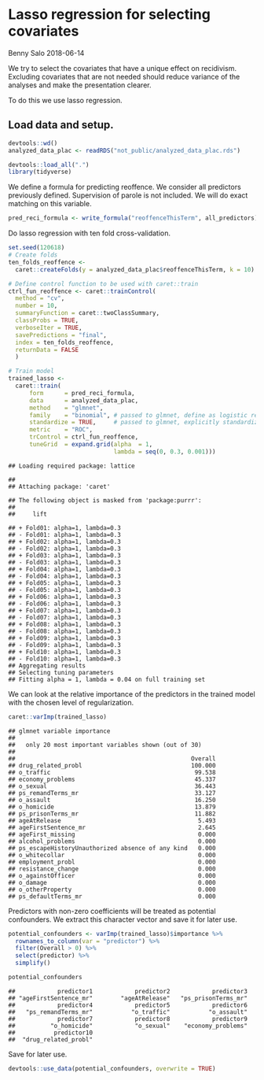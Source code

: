 Lasso regression for selecting covariates
================
Benny Salo
2018-06-14

We try to select the covariates that have a unique effect on recidivism. Excluding covariates that are not needed should reduce variance of the analyses and make the presentation clearer.

To do this we use lasso regression.

Load data and setup.
--------------------

``` r
devtools::wd()
analyzed_data_plac <- readRDS("not_public/analyzed_data_plac.rds")

devtools::load_all(".")
library(tidyverse)
```

We define a formula for predicting reoffence. We consider all predictors previously defined. Supervision of parole is not included. We will do exact matching on this variable.

``` r
pred_reci_formula <- write_formula("reoffenceThisTerm", all_predictors)
```

Do lasso regression with ten fold cross-validation.

``` r
set.seed(120618)
# Create folds
ten_folds_reoffence <- 
  caret::createFolds(y = analyzed_data_plac$reoffenceThisTerm, k = 10)

# Define control function to be used with caret::train
ctrl_fun_reoffence <- caret::trainControl(
  method = "cv",
  number = 10,
  summaryFunction = caret::twoClassSummary,
  classProbs = TRUE,
  verboseIter = TRUE,
  savePredictions = "final",
  index = ten_folds_reoffence,
  returnData = FALSE
  )

# Train model
trained_lasso <- 
  caret::train(
      form      = pred_reci_formula,
      data      = analyzed_data_plac,
      method    = "glmnet",
      family    = "binomial", # passed to glmnet, define as logistic regression
      standardize = TRUE,     # passed to glmnet, explicitly standardize  
      metric    = "ROC",
      trControl = ctrl_fun_reoffence,
      tuneGrid  = expand.grid(alpha  = 1,
                              lambda = seq(0, 0.3, 0.001)))
```

    ## Loading required package: lattice

    ## 
    ## Attaching package: 'caret'

    ## The following object is masked from 'package:purrr':
    ## 
    ##     lift

    ## + Fold01: alpha=1, lambda=0.3 
    ## - Fold01: alpha=1, lambda=0.3 
    ## + Fold02: alpha=1, lambda=0.3 
    ## - Fold02: alpha=1, lambda=0.3 
    ## + Fold03: alpha=1, lambda=0.3 
    ## - Fold03: alpha=1, lambda=0.3 
    ## + Fold04: alpha=1, lambda=0.3 
    ## - Fold04: alpha=1, lambda=0.3 
    ## + Fold05: alpha=1, lambda=0.3 
    ## - Fold05: alpha=1, lambda=0.3 
    ## + Fold06: alpha=1, lambda=0.3 
    ## - Fold06: alpha=1, lambda=0.3 
    ## + Fold07: alpha=1, lambda=0.3 
    ## - Fold07: alpha=1, lambda=0.3 
    ## + Fold08: alpha=1, lambda=0.3 
    ## - Fold08: alpha=1, lambda=0.3 
    ## + Fold09: alpha=1, lambda=0.3 
    ## - Fold09: alpha=1, lambda=0.3 
    ## + Fold10: alpha=1, lambda=0.3 
    ## - Fold10: alpha=1, lambda=0.3 
    ## Aggregating results
    ## Selecting tuning parameters
    ## Fitting alpha = 1, lambda = 0.04 on full training set

We can look at the relative importance of the predictors in the trained model with the chosen level of regularization.

``` r
caret::varImp(trained_lasso)
```

    ## glmnet variable importance
    ## 
    ##   only 20 most important variables shown (out of 30)
    ## 
    ##                                                  Overall
    ## drug_related_probl                               100.000
    ## o_traffic                                         99.538
    ## economy_problems                                  45.337
    ## o_sexual                                          36.443
    ## ps_remandTerms_mr                                 33.127
    ## o_assault                                         16.250
    ## o_homicide                                        13.879
    ## ps_prisonTerms_mr                                 11.882
    ## ageAtRelease                                       5.493
    ## ageFirstSentence_mr                                2.645
    ## ageFirst_missing                                   0.000
    ## alcohol_problems                                   0.000
    ## ps_escapeHistoryUnauthorized absence of any kind   0.000
    ## o_whitecollar                                      0.000
    ## employment_probl                                   0.000
    ## resistance_change                                  0.000
    ## o_againstOfficer                                   0.000
    ## o_damage                                           0.000
    ## o_otherProperty                                    0.000
    ## ps_defaultTerms_mr                                 0.000

Predictors with non-zero coefficients will be treated as potential confounders. We extract this character vector and save it for later use.

``` r
potential_confounders <- varImp(trained_lasso)$importance %>% 
  rownames_to_column(var = "predictor") %>% 
  filter(Overall > 0) %>% 
  select(predictor) %>% 
  simplify()

potential_confounders
```

    ##            predictor1            predictor2            predictor3 
    ## "ageFirstSentence_mr"        "ageAtRelease"   "ps_prisonTerms_mr" 
    ##            predictor4            predictor5            predictor6 
    ##   "ps_remandTerms_mr"           "o_traffic"           "o_assault" 
    ##            predictor7            predictor8            predictor9 
    ##          "o_homicide"            "o_sexual"    "economy_problems" 
    ##           predictor10 
    ##  "drug_related_probl"

Save for later use.

``` r
devtools::use_data(potential_confounders, overwrite = TRUE)
```
